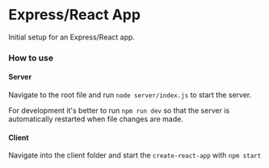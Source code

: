 # Express/React App
Initial setup for an Express/React app.

### How to use
#### Server

Navigate to the root file and run `node server/index.js` to start the server.

For development it's better to run `npm run dev` so that the server is automatically restarted when file changes are made.

#### Client

Navigate into the client folder and start the `create-react-app` with `npm start`
